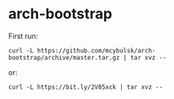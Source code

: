 # arch-bootstrap

First run:
```shell
curl -L https://github.com/mcybulsk/arch-bootstrap/archive/master.tar.gz | tar xvz --
```
or:
```shell
curl -L https://bit.ly/2V85xck | tar xvz --
```

